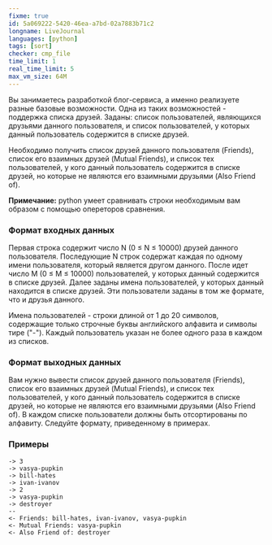 ```yaml
---
fixme: true
id: 5a069222-5420-46ea-a7bd-02a7883b71c2
longname: LiveJournal
languages: [python]
tags: [sort]
checker: cmp_file
time_limit: 1
real_time_limit: 5
max_vm_size: 64M
---
```



Вы занимаетесь разработкой блог-сервиса, а именно реализуете разные базовые возможности. Одна из таких возможностей - поддержка списка друзей.
Заданы: список пользователей, являющихся друзьями данного пользователя, и список пользователей, у которых данный пользователь содержится в списке друзей.

Необходимо получить список друзей данного пользователя (Friends), список его взаимных друзей (Mutual Friends), и список тех пользователей, у кого данный пользователь содержится в списке друзей, но которые не являются его взаимными друзьями (Also Friend of).<br>

**Примечание:** python умеет сравнивать строки необходимым вам образом с помощью опереторов сравнения. 

### Формат входных данных

Первая строка содержит число N (0 ≤ N ≤ 10000) друзей данного пользователя. Последующие N строк содержат каждая по одному имени пользователя, который является другом данного. После идет число M (0 ≤ M ≤ 10000) пользователей, у которых данный содержится в списке друзей. Далее заданы имена пользователей, у которых данный находится в списке друзей. Эти пользователи заданы в том же формате, что и друзья данного.

Имена пользователей - строки длиной от 1 до 20 символов, содержащие только строчные буквы английского алфавита и символы тире ("-"). Каждый пользователь указан не более одного раза в каждом из списков.

### Формат выходных данных

Вам нужно вывести список друзей данного пользователя (Friends), список его взаимных друзей (Mutual Friends), и список тех пользователей, у кого данный пользователь содержится в списке друзей, но которые не являются его взаимными друзьями (Also Friend of). В каждом списке пользователи должны быть отсортированы по алфавиту. Следуйте формату, приведенному в примерах.

### Примеры

```
-> 3
-> vasya-pupkin
-> bill-hates
-> ivan-ivanov
-> 2
-> vasya-pupkin
-> destroyer
--
<- Friends: bill-hates, ivan-ivanov, vasya-pupkin
<- Mutual Friends: vasya-pupkin
<- Also Friend of: destroyer
```

